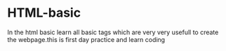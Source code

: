 # HTML-basic
In the html basic learn all basic tags which are very very usefull to create the webpage.this is first day practice and learn coding
